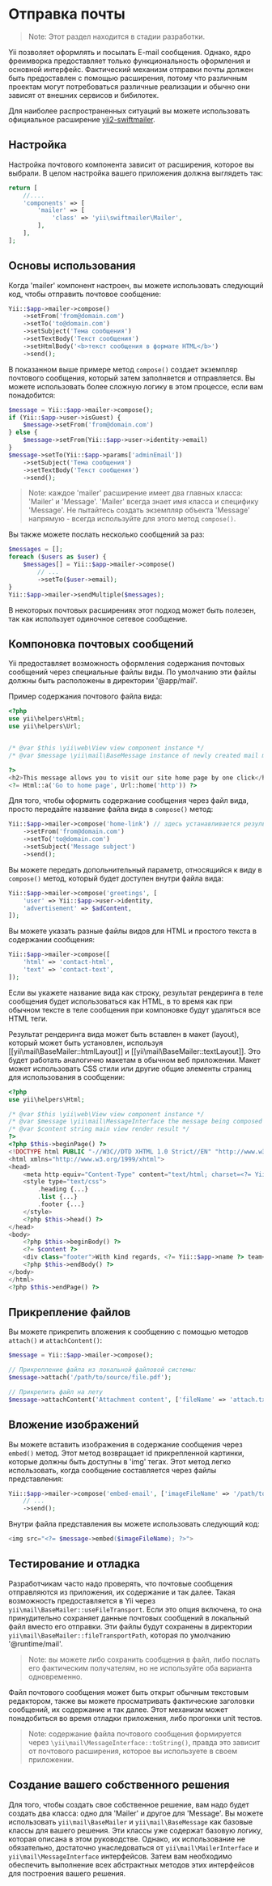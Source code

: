 Отправка почты
=======

> Note: Этот раздел находится в стадии разработки.

Yii позволяет оформлять и посылать E-mail сообщения. Однако, ядро фреимворка предоставляет только
функциональность оформления и основной интерфейс. Фактический механизм отправки почты должен быть предоставлен с помощью расширения, потому что различным проектам могут потребоваться различные реализации и обычно они зависят от внешних сервисов и бибилотек.

Для наиболее распространенных ситуаций вы можете использовать официальное расширение [yii2-swiftmailer](https://github.com/yiisoft/yii2-swiftmailer).


Настройка
-------------

Настройка почтового компонента зависит от расширения, которое вы выбрали.
В целом настройка вашего приложения должна выглядеть так:

```php
return [
    //....
    'components' => [
        'mailer' => [
            'class' => 'yii\swiftmailer\Mailer',
        ],
    ],
];
```


Основы использования
-----------

Когда 'mailer' компонент настроен, вы можете использовать следующий код, чтобы отправить почтовое сообщение:

```php
Yii::$app->mailer->compose()
    ->setFrom('from@domain.com')
    ->setTo('to@domain.com')
    ->setSubject('Тема сообщения')
    ->setTextBody('Текст сообщения')
    ->setHtmlBody('<b>текст сообщения в формате HTML</b>')
    ->send();
```

В показанном выше примере метод `compose()` создает экземпляр почтового сообщения, который затем заполняется и отправляется.
Вы можете использовать более сложную логику в этом процессе, если вам понадобится:

```php
$message = Yii::$app->mailer->compose();
if (Yii::$app->user->isGuest) {
    $message->setFrom('from@domain.com')
} else {
    $message->setFrom(Yii::$app->user->identity->email)
}
$message->setTo(Yii::$app->params['adminEmail'])
    ->setSubject('Тема сообщения')
    ->setTextBody('Текст сообщения')
    ->send();
```

> Note: каждое 'mailer' расширение имеет два главных класса: 'Mailer' и 'Message'. 'Mailer' всегда знает имя класса и специфику 'Message'. Не пытайтесь создать экземпляр объекта 'Message' напрямую -
  всегда используйте для этого метод `compose()`.

Вы также можете послать несколько сообщений за раз:

```php
$messages = [];
foreach ($users as $user) {
    $messages[] = Yii::$app->mailer->compose()
        // ...
        ->setTo($user->email);
}
Yii::$app->mailer->sendMultiple($messages);
```

В некоторых почтовых расширениях этот подход может быть полезен, так как использует одиночное сетевое сообщение.


Компоновка почтовых сообщений
----------------------

Yii предоставляет возможность оформления содержания почтовых сообщений через специальные файлы виды.
По умолчанию эти файлы должны быть расположены в директории '@app/mail'.

Пример содержания почтового файла вида:

```php
<?php
use yii\helpers\Html;
use yii\helpers\Url;


/* @var $this \yii\web\View view component instance */
/* @var $message \yii\mail\BaseMessage instance of newly created mail message */

?>
<h2>This message allows you to visit our site home page by one click</h2>
<?= Html::a('Go to home page', Url::home('http')) ?>
```

Для того, чтобы оформить содержание сообщения через файл вида, просто передайте название файла вида в `compose()` метод:

```php
Yii::$app->mailer->compose('home-link') // здесь устанавливается результат рендеринга вида в тело сообщения
    ->setFrom('from@domain.com')
    ->setTo('to@domain.com')
    ->setSubject('Message subject')
    ->send();
```

Вы можете передать допольнительный параметр, относящийся к виду в `compose()` метод, который будет доступен внутри файла вида:

```php
Yii::$app->mailer->compose('greetings', [
    'user' => Yii::$app->user->identity,
    'advertisement' => $adContent,
]);
```

Вы можете указать разные файлы видов для HTML и простого текста в содержании сообщения:

```php
Yii::$app->mailer->compose([
    'html' => 'contact-html',
    'text' => 'contact-text',
]);
```

Если вы укажете название вида как строку, результат рендеринга в теле сообщения будет использоваться как HTML, в то время как при обычном тексте в теле сообщения при компоновке будут удаляться все HTML теги.

Результат рендеринга вида может быть вставлен в макет (layout), который может быть установлен, используя [[yii\mail\BaseMailer::htmlLayout]]
и [[yii\mail\BaseMailer::textLayout]]. Это будет работать аналогично макетам в обычном веб приложении.
Макет может использовать CSS стили или другие общие элементы страниц для использования в сообщении:

```php
<?php
use yii\helpers\Html;

/* @var $this \yii\web\View view component instance */
/* @var $message \yii\mail\MessageInterface the message being composed */
/* @var $content string main view render result */
?>
<?php $this->beginPage() ?>
<!DOCTYPE html PUBLIC "-//W3C//DTD XHTML 1.0 Strict//EN" "http://www.w3.org/TR/xhtml1/DTD/xhtml1-strict.dtd">
<html xmlns="http://www.w3.org/1999/xhtml">
<head>
    <meta http-equiv="Content-Type" content="text/html; charset=<?= Yii::$app->encoding ?>" />
    <style type="text/css">
        .heading {...}
        .list {...}
        .footer {...}
    </style>
    <?php $this->head() ?>
</head>
<body>
    <?php $this->beginBody() ?>
    <?= $content ?>
    <div class="footer">With kind regards, <?= Yii::$app->name ?> team</div>
    <?php $this->endBody() ?>
</body>
</html>
<?php $this->endPage() ?>
```


Прикрепление файлов
---------------

Вы можете прикрепить вложения к сообщению с помощью методов `attach()` и `attachContent()`:

```php
$message = Yii::$app->mailer->compose();

// Прикрепление файла из локальной файловой системы:
$message->attach('/path/to/source/file.pdf');

// Прикрепить файл на лету
$message->attachContent('Attachment content', ['fileName' => 'attach.txt', 'contentType' => 'text/plain']);
```


Вложение изображений
----------------

Вы можете вставить изображения в содержание сообщения через `embed()` метод. Этот метод возвращает id прикрепленной картинки,
которые должны быть доступны в 'img' тегах.
Этот метод легко использовать, когда сообщение составляется через файлы представления:

```php
Yii::$app->mailer->compose('embed-email', ['imageFileName' => '/path/to/image.jpg'])
    // ...
    ->send();
```

Внутри файла представления вы можете использовать следующий код:

```php
<img src="<?= $message->embed($imageFileName); ?>">
```


Тестирование и отладка
---------------------

Разработчикам часто надо проверять, что почтовые сообщения отправляются из приложения, их содержание и так далее.
Такая возможность предоставляется в Yii через `yii\mail\BaseMailer::useFileTransport`. Если это опция включена, то она принудительно сохраняет данные почтовых сообщений в локальный файл вместо его отправки. Эти файлы будут сохранены в директории
`yii\mail\BaseMailer::fileTransportPath`, которая по умолчанию '@runtime/mail'.

> Note: вы можете либо сохранить сообщения в файл, либо послать его фактическим получателям, но не используйте оба варианта одновременно.

Файл почтового сообщения может быть открыт обычным текстовым редактором, также вы можете просматривать фактические заголовки сообщений, их содержание и так далее.
Этот механизм может понадобиться во время отладки приложения, либо прогонки unit тестов.

> Note: содержание файла почтового сообщения формируется через `\yii\mail\MessageInterface::toString()`, правда это зависит от почтового расширения, которое вы используете в своем приложении.


Создание вашего собственного решения
-------------------------------

Для того, чтобы создать свое собственное решение, вам надо будет создать два класса: одно для 'Mailer' и другое для 'Message'.
Вы можете использовать `yii\mail\BaseMailer` и `yii\mail\BaseMessage` как базовые классы для вашего решения. Эти классы уже содержат базовую логику, которая описана в этом руководстве. Однако, их использование не обязательно, достаточно унаследоваться от `yii\mail\MailerInterface` и `yii\mail\MessageInterface` интерфейсов.
Затем вам необходимо обеспечить выполнение всех абстрактных методов этих интерфейсов для построения вашего решения.
